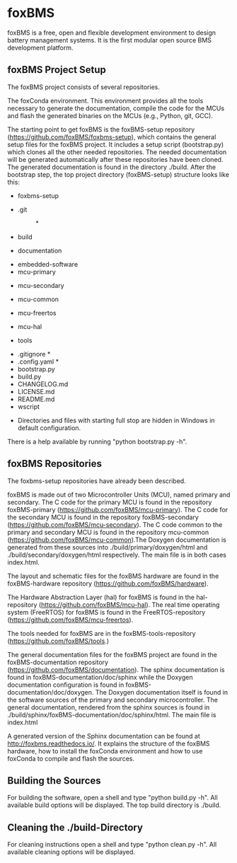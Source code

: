 # foxBMS

foxBMS is a free, open and flexible development environment to design battery management systems. It is the first modular open source BMS development platform.

## foxBMS Project Setup
The foxBMS project consists of several repositories.

The foxConda environment. This environment provides all the tools necessary to generate the documentation, compile the code for the MCUs and flash the generated binaries on the MCUs (e.g., Python, git, GCC).

The starting point to get foxBMS is the foxBMS-setup repository (https://github.com/foxBMS/foxbms-setup), which contains the general setup files for the foxBMS project. It includes a setup script (bootstrap.py) which clones all the other needed repositories. The needed documentation will be generated automatically after these repositories have been cloned. The generated documentation is found in the directory ./build. After the bootstrap step, the top project directory (foxBMS-setup) structure looks like this:

 - foxbms-setup <dir>
  - .git <dir> *
  - build <dir>
  - documentation <dir>
  - embedded-software
   - mcu-primary <dir>
   - mcu-secondary <dir>
   - mcu-common <dir>
   - mcu-freertos <dir>
   - mcu-hal <dir>
  - tools <dir>
  - .gitignore <file> *
  - .config.yaml <file> *
  - bootstrap.py <file>
  - build.py <file>
  - CHANGELOG.md <file>
  - LICENSE.md <file>
  - README.md <file>
  - wscript <file>

* Directories and files with starting full stop are hidden in Windows in default configuration. 

There is a help available by running "python bootstrap.py -h".

## foxBMS Repositories

The foxbms-setup repositories have already been described.

foxBMS is made out of two Microcontroller Units (MCU), named primary and secondary. The C code for the primary MCU is found in the repository foxBMS-primary (https://github.com/foxBMS/mcu-primary). The C code for the secondary MCU is found in the repository foxBMS-secondary (https://github.com/foxBMS/mcu-secondary). The C code common to the primary and secondary MCU is found in the repository mcu-common (https://github.com/foxBMS/mcu-common).The Doxygen documentation is generated from these sources into ./build/primary/doxygen/html and ./build/secondary/doxygen/html respectively. The main file is in both cases index.html.

The layout and schematic files for the foxBMS hardware are found in the foxBMS-hardware repository (https://github.com/foxBMS/hardware).

The Hardware Abstraction Layer (hal) for foxBMS is found in the hal-repository (https://github.com/foxBMS/mcu-hal). The real time operating system (FreeRTOS) for foxBMS is found in the FreeRTOS-repository (https://github.com/foxBMS/mcu-freertos).

The tools needed for foxBMS are in the foxBMS-tools-repository (https://github.com/foxBMS/tools.)

The general documentation files for the foxBMS project are found in the foxBMS-documentation repository (https://github.com/foxBMS/documentation). The sphinx documentation is found in foxBMS-documentation/doc/sphinx while the Doxygen documentation configuration is found in foxBMS-documentation/doc/doxygen. The Doxygen documentation itself is found in the software sources of the primary and secondary microcontroller. The general documentation, rendered from the sphinx sources is found in ./build/sphinx/foxBMS-documentation/doc/sphinx/html. The main file is index.html

A generated version of the Sphinx documentation can be found at http://foxbms.readthedocs.io/. It explains the structure of the foxBMS hardware, how to install the foxConda environment and how to use foxConda to compile and flash the sources.

## Building the Sources
For building the software, open a shell and type "python build.py -h". All available build options will be displayed. The top build directory is ./build.

## Cleaning the ./build-Directory
For cleaning instructions open a shell and type "python clean.py -h". All available cleaning options will be displayed.